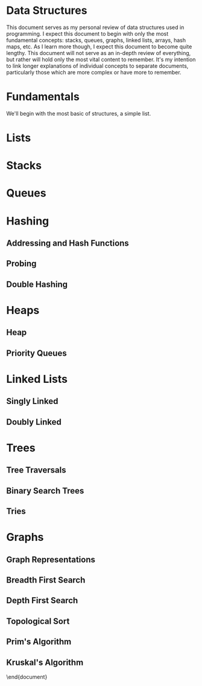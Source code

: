 # Data Structures

This document serves as my personal review of data structures used in programming. 
I expect this document to begin with only the most fundamental concepts: stacks, queues, graphs, 
linked lists, arrays, hash maps, etc. As I learn more though, I expect this document to become quite lengthy. This 
document will not serve as an in-depth review of everything, but rather will hold only the most vital content
to remember. It's my intention to link longer explanations of individual concepts to separate documents, 
particularly those which are more complex or have more to remember. 


# Fundamentals
We'll begin with the most basic of structures, a simple list. 

# Lists
# Stacks
# Queues

# Hashing
## Addressing and Hash Functions
## Probing
## Double Hashing

# Heaps
## Heap
## Priority Queues

# Linked Lists
## Singly Linked
## Doubly Linked

# Trees
## Tree Traversals
## Binary Search Trees
## Tries

# Graphs
## Graph Representations
## Breadth First Search
## Depth First Search
## Topological Sort
## Prim's Algorithm
## Kruskal's Algorithm

\end{document}